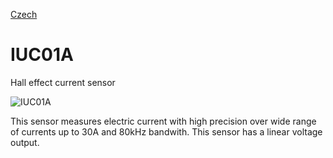 
[Czech](./README.cs.md)
<!--- module --->
# IUC01A
<!--- Emodule --->

<!--- subtitle --->Hall effect current sensor<!--- Esubtitle --->

![IUC01A](/doc/img/IUC01A_top_big.jpg)

<!--- description --->This sensor measures electric current with high precision over wide range of currents up to 30A and 80kHz bandwith. This sensor has a linear voltage output.<!--- Edescription --->
            